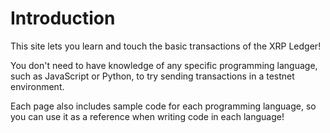 # Introduction

This site lets you learn and touch the basic transactions of the XRP Ledger!

You don't need to have knowledge of any specific programming language, such as JavaScript or Python, to try sending transactions in a testnet environment.

Each page also includes sample code for each programming language, so you can use it as a reference when writing code in each language!
